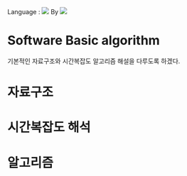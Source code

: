 

<p>
Language : <img src="https://img.shields.io/badge/Java-007396?style=flat-square&logo=Java&logoColor=white"/>
By <img src="https://img.shields.io/badge/Git-F05032?style=flat-square&logo=Git&logoColor=white"/></a>  
</p>

# Software Basic algorithm
기본적인 자료구조와 시간복잡도 알고리즘 해설을 다루도록 하겠다.

# 자료구조

# 시간복잡도 해석

# 알고리즘

